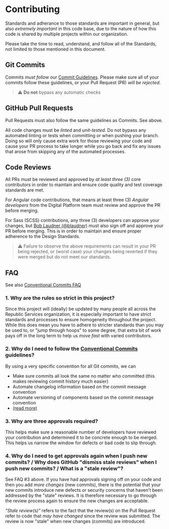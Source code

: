 # Contributing

Standards and adherance to those standards are important in general, but also *extremely important* in this code base, due to the nature of how this code is shared by multiple projects within our organization.

Please take the time to read, understand, and follow all of the Standards, not limited to those mentioned in this document.

## Git Commits

Commits *must follow* our [Commit Guidelines](https://republicservices.atlassian.net/wiki/spaces/WMD/pages/33980534/Git+Workflow#GitWorkflow-Makingacommit). Please make sure all of your commits follow these guidelines, or your Pull Request (PR) *will be rejected*.

> ⚠ **Do not** bypass any automatic checks

## GitHub Pull Requests

Pull Requests must also follow the same guidelines as Commits. See above.

All code changes must be *linted* and *unit-tested*. Do not bypass any automated linting or tests when committing or when pushing your branch. Doing so will only cause extra work for those reviewing your code and cause your PR process to take longer while you go back and fix any issues that arose from skipping any of the automated processes.

## Code Reviews

All PRs must be reviewed and approved by *at least three (3)* core contributors in order to maintain and ensure code quality and test coverage standards are met.

For Angular code contributions, that means at least three (3) *Angular developers* from the Digital Platform team must review and approve the PR before merging.

For Sass (SCSS) contributions, any three (3) developers can approve your changes, but [Bob Laudner (@blaudner)](https://github.com/blaudner) must also sign off and approve your PR before merging. This is in order to maintain and ensure proper adherence to the Design Standards.

> ⚠ Failure to observe the above requirements can result in your PR being rejected, or (worst case) your changes being reverted if they were merged but do not meet our standards.

## FAQ

See also [Conventional Commits FAQ](https://www.conventionalcommits.org/en/v1.0.0-beta.3/#faq)

### 1. **Why are the rules so strict in this project?**

Since this project will (ideally) be updated by many people all across the Republic Services organization, it is especially important to have strict standards and processes to ensure homogeneity throughout the project. While this does mean you have to adhere to stricter standards than you may be used to, or "jump through hoops" to some degree, that extra bit of work pays off in the long term to help us *move fast* with varied contributors.

### 2. Why do I need to follow the [Conventional Commits](https://conventionalcommits.org) guidelines?

By using a very specific convention for all Git commits, we can

* Make sure commits all look the same no matter who committed (this makes reviewing commit history much easier)
* Automate changelog information based on the commit message convention
* Automate versioning of components based on the commit message convention
* [(read more)](https://www.conventionalcommits.org/en/v1.0.0-beta.3/#why-use-conventional-commits)

### 3. Why are three approvals required?

This helps make sure a reasonable number of developers have reviewed your contribution and determined it to be concrete enough to be merged. This helps us narrow the window for defects or bad code to slip through.

### 4. Why do I need to get approvals again when I push new commits? / Why does GitHub "dismiss stale reviews" when I push new commits? / What is a "stale review"?

See FAQ #3 above. If you have had approvals signing off on your code and then you add *more changes* (new commits), there is the potential that your new commits introduce new defects or security concerns that haven't been addressed by the "stale" reviews. It is therefore necessary to go through the review process again to ensure the new changes are acceptable.

*"Stale review(s)"* refers to the fact that the review(s) on the Pull Request refer to code that *may have changed* since the review was submitted. The review is now "stale" when new changes (commits) are introduced.

